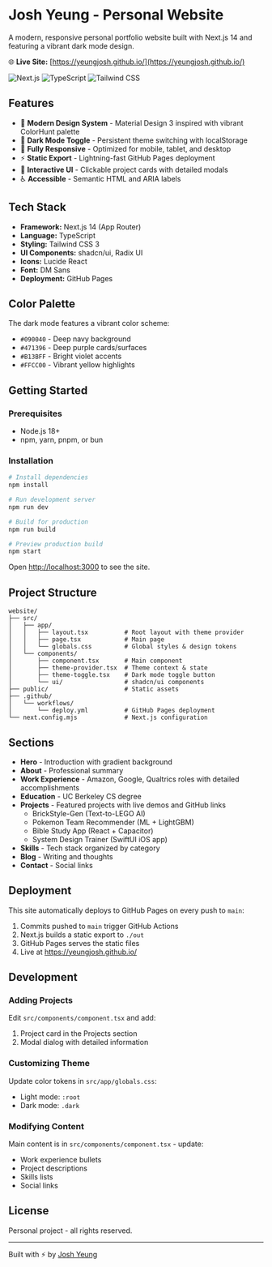 # Josh Yeung - Personal Website

A modern, responsive personal portfolio website built with Next.js 14 and featuring a vibrant dark mode design.

🌐 **Live Site:** [https://yeungjosh.github.io/](https://yeungjosh.github.io/)

![Next.js](https://img.shields.io/badge/Next.js-14.2.3-black?style=flat-square&logo=next.js)
![TypeScript](https://img.shields.io/badge/TypeScript-5-blue?style=flat-square&logo=typescript)
![Tailwind CSS](https://img.shields.io/badge/Tailwind-3-38bdf8?style=flat-square&logo=tailwind-css)

## Features

- 🎨 **Modern Design System** - Material Design 3 inspired with vibrant ColorHunt palette
- 🌙 **Dark Mode Toggle** - Persistent theme switching with localStorage
- 📱 **Fully Responsive** - Optimized for mobile, tablet, and desktop
- ⚡ **Static Export** - Lightning-fast GitHub Pages deployment
- 🎯 **Interactive UI** - Clickable project cards with detailed modals
- ♿ **Accessible** - Semantic HTML and ARIA labels

## Tech Stack

- **Framework:** Next.js 14 (App Router)
- **Language:** TypeScript
- **Styling:** Tailwind CSS 3
- **UI Components:** shadcn/ui, Radix UI
- **Icons:** Lucide React
- **Font:** DM Sans
- **Deployment:** GitHub Pages

## Color Palette

The dark mode features a vibrant color scheme:

- `#090040` - Deep navy background
- `#471396` - Deep purple cards/surfaces
- `#B13BFF` - Bright violet accents
- `#FFCC00` - Vibrant yellow highlights

## Getting Started

### Prerequisites

- Node.js 18+
- npm, yarn, pnpm, or bun

### Installation

```bash
# Install dependencies
npm install

# Run development server
npm run dev

# Build for production
npm run build

# Preview production build
npm start
```

Open [http://localhost:3000](http://localhost:3000) to see the site.

## Project Structure

```
website/
├── src/
│   ├── app/
│   │   ├── layout.tsx          # Root layout with theme provider
│   │   ├── page.tsx            # Main page
│   │   └── globals.css         # Global styles & design tokens
│   └── components/
│       ├── component.tsx       # Main component
│       ├── theme-provider.tsx  # Theme context & state
│       ├── theme-toggle.tsx    # Dark mode toggle button
│       └── ui/                 # shadcn/ui components
├── public/                     # Static assets
├── .github/
│   └── workflows/
│       └── deploy.yml          # GitHub Pages deployment
└── next.config.mjs             # Next.js configuration
```

## Sections

- **Hero** - Introduction with gradient background
- **About** - Professional summary
- **Work Experience** - Amazon, Google, Qualtrics roles with detailed accomplishments
- **Education** - UC Berkeley CS degree
- **Projects** - Featured projects with live demos and GitHub links
  - BrickStyle-Gen (Text-to-LEGO AI)
  - Pokemon Team Recommender (ML + LightGBM)
  - Bible Study App (React + Capacitor)
  - System Design Trainer (SwiftUI iOS app)
- **Skills** - Tech stack organized by category
- **Blog** - Writing and thoughts
- **Contact** - Social links

## Deployment

This site automatically deploys to GitHub Pages on every push to `main`:

1. Commits pushed to `main` trigger GitHub Actions
2. Next.js builds a static export to `./out`
3. GitHub Pages serves the static files
4. Live at https://yeungjosh.github.io/

## Development

### Adding Projects

Edit `src/components/component.tsx` and add:
1. Project card in the Projects section
2. Modal dialog with detailed information

### Customizing Theme

Update color tokens in `src/app/globals.css`:
- Light mode: `:root`
- Dark mode: `.dark`

### Modifying Content

Main content is in `src/components/component.tsx` - update:
- Work experience bullets
- Project descriptions
- Skills lists
- Social links

## License

Personal project - all rights reserved.

---

Built with ⚡ by [Josh Yeung](https://github.com/yeungjosh)

